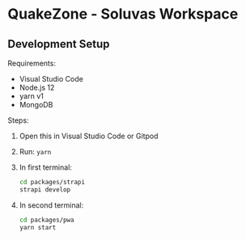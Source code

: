 # QuakeZone - Soluvas Workspace

## Development Setup

Requirements:

* Visual Studio Code
* Node.js 12
* yarn v1
* MongoDB

Steps:

1. Open this in Visual Studio Code or Gitpod
2. Run: `yarn`
3. In first terminal:

   ```bash
   cd packages/strapi
   strapi develop
   ```

4. In second terminal:

   ```bash
   cd packages/pwa
   yarn start
   ```
